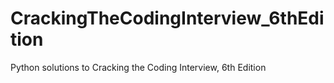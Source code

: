 # CrackingTheCodingInterview_6thEdition

Python solutions to Cracking the Coding Interview, 6th Edition

